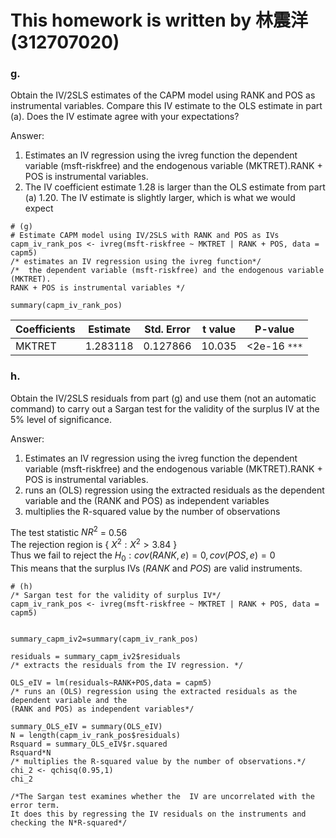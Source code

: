 
# This homework is written by 林震洋 (312707020)

### g.

Obtain the IV/2SLS estimates of the CAPM model using RANK and POS as instrumental variables. Compare this IV estimate to the OLS estimate in part (a). Does the IV estimate agree with your expectations?

Answer: 
1. Estimates an IV regression using the ivreg function the dependent variable (msft-riskfree) and the endogenous variable (MKTRET).RANK + POS is instrumental variables.
2. The IV coefficient estimate 1.28 is larger than the OLS estimate from part (a) 1.20. The IV estimate is slightly larger, which is what we would expect

```
# (g)
# Estimate CAPM model using IV/2SLS with RANK and POS as IVs
capm_iv_rank_pos <- ivreg(msft-riskfree ~ MKTRET | RANK + POS, data = capm5)
/* estimates an IV regression using the ivreg function*/
/*  the dependent variable (msft-riskfree) and the endogenous variable (MKTRET).
RANK + POS is instrumental variables */

summary(capm_iv_rank_pos)
```
|Coefficients|Estimate|Std. Error|t value|P-value|
|--------|--------|--------|--------|--------|
|MKTRET|1.283118|0.127866|10.035|<2e-16 `***`|

### h.

Obtain the IV/2SLS residuals from part (g) and use them (not an automatic command) to carry out a Sargan test for the validity of the surplus IV at the 5% level of significance.

Answer:
1. Estimates an IV regression using the ivreg function the dependent variable (msft-riskfree) and the endogenous variable (MKTRET).RANK + POS is instrumental variables.
2.  runs an (OLS) regression using the extracted residuals as the dependent variable and the (RANK and POS) as independent variables
3.  multiplies the R-squared value by the number of observations

The test statistic $NR^2$ = 0.56\
The rejection region is { $X^2:X^2>3.84$ } \
Thus we fail to reject the $H_0:cov(RANK,e)=0 , cov(POS,e)=0$\
This means that the surplus IVs ($RANK$ and $POS$) are valid instruments.

```
# (h)
/* Sargan test for the validity of surplus IV*/
capm_iv_rank_pos <- ivreg(msft-riskfree ~ MKTRET | RANK + POS, data = capm5)


summary_capm_iv2=summary(capm_iv_rank_pos)

residuals = summary_capm_iv2$residuals
/* extracts the residuals from the IV regression. */

OLS_eIV = lm(residuals~RANK+POS,data = capm5)
/* runs an (OLS) regression using the extracted residuals as the dependent variable and the
(RANK and POS) as independent variables*/

summary_OLS_eIV = summary(OLS_eIV)
N = length(capm_iv_rank_pos$residuals)
Rsquard = summary_OLS_eIV$r.squared
Rsquard*N
/* multiplies the R-squared value by the number of observations.*/
chi_2 <- qchisq(0.95,1)
chi_2

/*The Sargan test examines whether the  IV are uncorrelated with the error term.
It does this by regressing the IV residuals on the instruments and checking the N*R-squared*/

```

